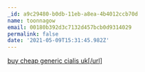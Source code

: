 ```yaml
---
_id: a9c29480-b0db-11eb-a8ea-4b4012ccb70d
name: toonnagow
email: 00180b392d3c7132d457bcb0d9314029
permalink: false
date: '2021-05-09T15:31:45.982Z'
---
```

<a href=https://fcialisj.com/>buy cheap generic cialis uk[/url]
